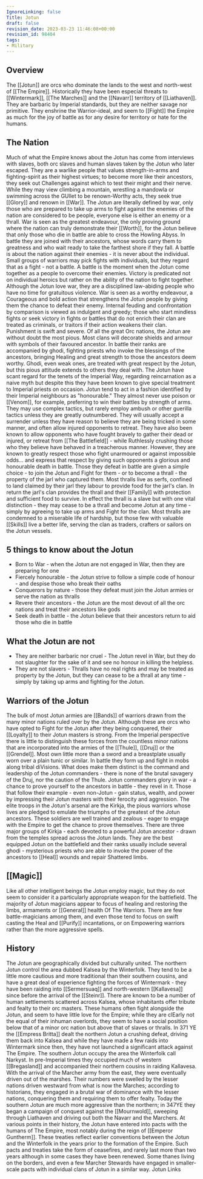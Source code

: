 ```yaml
---
IgnoreLinking: false
Title: Jotun
draft: false
revision_date: 2023-03-23 11:46:08+00:00
revision_id: 98404
tags:
- Military
---
```


## Overview
The [[Jotun]] are orcs who dominate the lands to the west and north-west of [[The Empire]]. Historically they have been especial threats to [[Wintermark]], [[The Marches]] and the [[Navarr]] territory of [[Liathaven]]. They are barbaric by Imperial standards, but they are neither savage nor primitive. They enshrine the Warrior-ideal, and seem to [[Fight]] the Empire as much for the joy of battle as for any desire for territory or hate for the humans. 
## The Nation
Much of what the Empire knows about the Jotun has come from interviews with slaves, both orc slaves and human slaves taken by the Jotun who later escaped. They are a warlike people that values strength-in-arms and fighting-spirit as their highest virtues; to become more like their ancestors, they seek out Challenges against which to test their might and their nerve. While they may view climbing a mountain, wrestling a mandowla or swimming across the GUllet to be renown-Worthy acts, they seek true [[Glory]] and renown in [[War]].
The Jotun are literally defined by war, only those who are prepared to take up arms to fight against the enemies of the nation are considered to be people, everyone else is either an enemy or a thrall. War is seen as the greatest endeavour, the only proving ground where the nation can truly demonstrate their [[Worth]], for the Jotun believe that only those who die in battle are able to cross the Howling Abyss. In battle they are joined with their ancestors, whose words carry them to greatness and who wait ready to take the farthest shore if they fall. A battle is about the nation against their enemies - it is never about the individual. Small groups of warriors may pick fights with individuals, but they regard that as a fight - not a battle. A battle is the moment when the Jotun come together as a people to overcome their enemies. Victory is predicated not on individual heroics but rather on the ability of the nation to fight together.
Although the Jotun love war, they are a disciplined law-abiding people who have no time for gratuitous violence. War is seen as a worthy endeavour, a Courageous and bold action that strengthens the Jotun people by giving them the chance to defeat their enemy. Internal feuding and confrontation by comparison is viewed as indulgent and greedy; those who start mindless fights or seek victory in fights or battles that do not enrich their clan are treated as criminals, or traitors if their action weakens their clan. Punishment is swift and severe.
Of all the great Orc nations, the Jotun are without doubt the most pious. Most clans will decorate shields and armour with symbols of their favoured ancestor. In battle their ranks are accompanied by ghodi, fighting priests who invoke the blessings of the ancestors, bringing Healing and great strength to those the ancestors deem worthy. Ghodi, even weak ones, are treated with great respect by the Jotun, but this pious attitude extends to others they deal with. The Jotun have scant regard for the tenets of the Imperial Way, regarding reincarnation as a naive myth but despite this they have been known to give special treatment to Imperial priests on occasion.
Jotun tend to act in a fashion identified by their Imperial neighbours as "honourable." They almost never use poison or [[Venom]], for example, preferring to win their battles by strength of arms. They may use complex tactics, but rarely employ ambush or other guerilla tactics unless they are greatly outnumbered. They will usually accept a surrender unless they have reason to believe they are being tricked in some manner, and often allow injured opponents to retreat. They have also been known to allow opponents who have fought bravely to gather their dead or injured, or retreat from [[The Battlefield]] - while Ruthlessly crushing those who they believe have behaved in a treacherous manner. However, they are known to greatly respect those who fight unarmoured or against impossible odds... and express that respect by giving such opponents a glorious and honourable death in battle.
Those they defeat in battle are given a simple choice - to join the Jotun and Fight for them - or to become a thrall - the property of the jarl who captured them. Most thralls live as serfs, confined to land claimed by their jarl they labour to provide food for the jarl's clan. In return the jarl's clan provides the thrall and their [[Family]] with protection and sufficient food to survive. In effect the thrall is a slave but with one vital distinction - they may cease to be a thrall and become Jotun at any time - simply by agreeing to take up arms and Fight for the clan. Most thralls are condemned to a miserable life of hardship, but those few with valuable [[Skills]] live a better life, serving the clan as traders, crafters or sailors on the Jotun vessels.
## 5 things to know about the Jotun
* Born to War - when the Jotun are not engaged in War, then they are preparing for one
* Fiercely honourable - the Jotun strive to follow a simple code of honour - and despise those who break their oaths
* Conquerors by nature - those they defeat must join the Jotun armies or serve the nation as thralls
* Revere their ancestors - the Jotun are the most devout of all the orc nations and treat their ancestors like gods
* Seek death in battle - the Jotun believe that their ancestors return to aid those who die in battle
## What the Jotun are not
* They are neither barbaric nor cruel - The Jotun revel in War, but they do not slaughter for the sake of it and see no honour in killing the helpless.
* They are not slavers - Thralls have no real rights and may be treated as property by the Jotun, but they can cease to be a thrall at any time - simply by taking up arms and fighting for the Jotun.
## Warriors of the Jotun
The bulk of most Jotun armies are [[Bands]] of warriors drawn from the many minor nations ruled over by the Jotun. Although these are orcs who have opted to Fight for the Jotun after they being conquered, their [[Loyalty]] to their Jotun masters is strong. From the Imperial perspective there is little to distinguish these forces from the countless minor nations that are incorporated into the armies of the [[Thule]], [[Druj]] or the [[Grendel]]. Most own little more than a sword and a breastplate usually worn over a plain tunic or similar. In battle they form up and fight in mobs along tribal diVisions. What does make them distinct is the command and leadership of the Jotun commanders - there is none of the brutal savagery of the Druj, nor the caution of the Thule. Jotun commanders glory in war - a chance to prove yourself to the ancestors in battle - they revel in it. Those that follow their example - even non-Jotun - gain status, wealth, and power by impressing their Jotun masters with their ferocity and aggression.
The elite troops in the Jotun's arsenal are the Kirkja, the pious warriors whose lives are pledged to emulate the triumphs of the greatest of the Jotun ancestors. These soldiers are well trained and zealous - eager to engage with the Empire to get the chance to prove themselves. There are three major groups of Kirkja - each devoted to a powerful Jotun ancestor - drawn from the temples spread across the Jotun lands. They are the best equipped Jotun on the battlefield and their ranks usually include several ghodi - mysterious priests who are able to invoke the power of the ancestors to [[Heal]] wounds and repair Shattered limbs.
## [[Magic]]
Like all other intelligent beings the Jotun employ magic, but they do not seem to consider it a particularly appropriate weapon for the battlefield. The majority of Jotun magicians appear to focus of healing and restoring the limbs, armaments or [[General]] health Of The Warriors. There are few battle-magicians among them, and even those tend to focus on swift casting the Heal and [[Purify]] incantations, or on Empowering warriors rather than the more aggressive spells.
## History
The Jotun are geographically divided but culturally united. The northern Jotun control the area dubbed Kalsea by the Winterfolk. They tend to be a little more cautious and more traditional than their southern cousins, and have a great deal of experience fighting the forces of Wintermark - they have been raiding into [[Sermersuaq]] and north-western [[Kallavesa]] since before the arrival of the [[Steinr]]. There are known to be a number of human settlements scattered across Kalsea, whose inhabitants offer tribute and fealty to their orc masters. These humans often fight alongside the Jotun, and seem to have little love for the Empire; while they are clEarly not the equal of their inhuman overlords, they seem to have a social position below that of a minor orc nation but above that of slaves or thralls. In 371 YE the [[Empress Britta]] dealt the northern Jotun a crushing defeat, driving them back into Kalsea and while they have made a few raids into Wintermark since then, they have not launched a significant attack against The Empire.
The southern Jotun occupy the area the Winterfolk call Narkyst. In pre-Imperial times they occupied much of western [[Bregasland]] and accompanied their northern cousins in raiding Kallavesa. With the arrival of the Marcher army from the east, they were eventually driven out of the marshes. Their numbers were swelled by the lesser nations driven westward from what is now the Marches; according to historians, they engaged in a brutal war of dominance with the lesser nations, conquering them and requiring them to offer fealty. Today the southern Jotun are much more aggressive than the northern; in 347YE they began a campaign of conquest against the [[Mournwold]], sweeping through Liathaven and driving out both the Navarr and the Marchers. 
At various points in their history, the Jotun have entered into pacts with the humans of The Empire, most notably during the reign of [[Emperor Guntherm]]. These treaties reflect earlier conventions between the Jotun and the Winterfolk in the years prior to the formation of the Empire. Such pacts and treaties take the form of ceasefires, and rarely last more than two years although in some cases they have been renewed. Some thanes living on the borders, and even a few Marcher Stewards have engaged in smaller-scale pacts with individual clans of Jotun in a similar way.
Jotun Links
